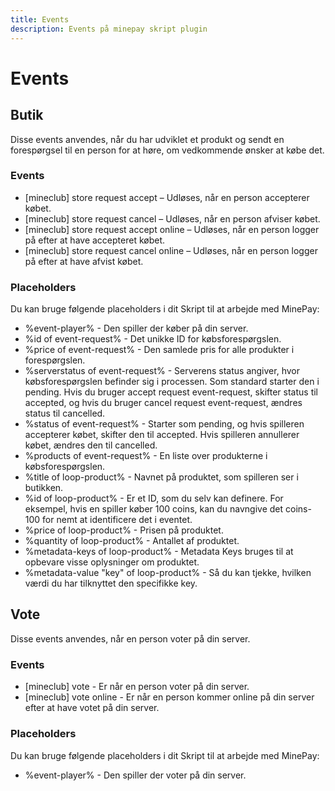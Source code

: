 ```yaml
---
title: Events 
description: Events på minepay skript plugin
---
```


# Events
## Butik
Disse events anvendes, når du har udviklet et produkt og sendt en forespørgsel til en person for at høre, om vedkommende ønsker at købe det.
### Events
* [mineclub] store request accept – Udløses, når en person accepterer købet.
* [mineclub] store request cancel – Udløses, når en person afviser købet.
* [mineclub] store request accept online – Udløses, når en person logger på efter at have accepteret købet.
* [mineclub] store request cancel online – Udløses, når en person logger på efter at have afvist købet.
### Placeholders
Du kan bruge følgende placeholders i dit Skript til at arbejde med MinePay:
* %event-player% - Den spiller der køber på din server.
* %id of event-request% - Det unikke ID for købsforespørgslen.
* %price of event-request% - Den samlede pris for alle produkter i forespørgslen.
* %serverstatus of event-request% - Serverens status angiver, hvor købsforespørgslen befinder sig i processen. Som standard starter den i pending. Hvis du bruger accept request event-request, skifter status til accepted, og hvis du bruger cancel request event-request, ændres status til cancelled.
* %status of event-request% - Starter som pending, og hvis spilleren accepterer købet, skifter den til accepted. Hvis spilleren annullerer købet, ændres den til cancelled.
* %products of event-request% - En liste over produkterne i købsforespørgslen.
* %title of loop-product% - Navnet på produktet, som spilleren ser i butikken.
* %id of loop-product% - Er et ID, som du selv kan definere. For eksempel, hvis en spiller køber 100 coins, kan du navngive det coins-100 for nemt at identificere det i eventet.
* %price of loop-product% - Prisen på produktet.
* %quantity of loop-product% - Antallet af produktet.
* %metadata-keys of loop-product% - Metadata Keys bruges til at opbevare visse oplysninger om produktet.
* %metadata-value "key" of loop-product% - Så du kan tjekke, hvilken værdi du har tilknyttet den specifikke key.

## Vote
Disse events anvendes, når en person voter på din server.
### Events
* [mineclub] vote - Er når en person voter på din server.
* [mineclub] vote online - Er når en person kommer online på din server efter at have votet på din server.
### Placeholders
Du kan bruge følgende placeholders i dit Skript til at arbejde med MinePay:
* %event-player% - Den spiller der voter på din server.

